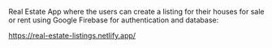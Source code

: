 Real Estate App where the users can create a listing for their houses for sale or rent using Google Firebase for authentication and database:

https://real-estate-listings.netlify.app/
